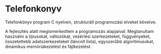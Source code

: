 # Telefonkonyv
Telefonkönyv program C nyelven, strukturált programozási elveket követve.

A fejlesztés alatt megismerkedtem a programozás alapjaival. Megtanultam használni a típusokat, változókat, vezérlési szerkezeteket, függvényeket, összetettebb adatszerkezeteket (láncolt lista), egyszerűbb algoritmusokat, dinamikus memóriakezelést és fájlkezelést.
